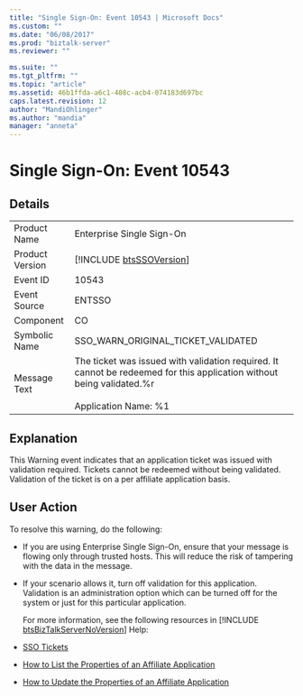 ```yaml
---
title: "Single Sign-On: Event 10543 | Microsoft Docs"
ms.custom: ""
ms.date: "06/08/2017"
ms.prod: "biztalk-server"
ms.reviewer: ""

ms.suite: ""
ms.tgt_pltfrm: ""
ms.topic: "article"
ms.assetid: 46b1ffda-a6c1-408c-acb4-074183d697bc
caps.latest.revision: 12
author: "MandiOhlinger"
ms.author: "mandia"
manager: "anneta"
---
```

# Single Sign-On: Event 10543
## Details  

|                 |                                                                                                                                                        |
|-----------------|--------------------------------------------------------------------------------------------------------------------------------------------------------|
|  Product Name   |                                                               Enterprise Single Sign-On                                                                |
| Product Version |                                              [!INCLUDE [btsSSOVersion](../includes/btsssoversion-md.md)]                                               |
|    Event ID     |                                                                         10543                                                                          |
|  Event Source   |                                                                         ENTSSO                                                                         |
|    Component    |                                                                           CO                                                                           |
|  Symbolic Name  |                                                           SSO_WARN_ORIGINAL_TICKET_VALIDATED                                                           |
|  Message Text   | The ticket was issued with validation required. It cannot be redeemed for this application without being validated.%r<br /><br /> Application Name: %1 |

## Explanation  
 This Warning event indicates that an application ticket was issued with validation required. Tickets cannot be redeemed without being validated. Validation of the ticket is on a per affiliate application basis.  

## User Action  
 To resolve this warning, do the following:  

- If you are using Enterprise Single Sign-On, ensure that your message is flowing only through trusted hosts. This will reduce the risk of tampering with the data in the message.  

- If your scenario allows it, turn off validation for this application. Validation is an administration option which can be turned off for the system or just for this particular application.  

  For more information, see the following resources in [!INCLUDE [btsBizTalkServerNoVersion](../includes/btsbiztalkservernoversion-md.md)] Help:  

- [SSO Tickets](../core/sso-tickets.md)  

- [How to List the Properties of an Affiliate Application](../core/how-to-list-the-properties-of-an-affiliate-application.md)  

- [How to Update the Properties of an Affiliate Application](../core/how-to-update-the-properties-of-an-affiliate-application.md)
